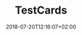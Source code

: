 ---
title: TestCards
date: 2018-07-20T12:16:07+02:00
lastmod: 2018-07-20T12:16:07+02:00
cover: "/img/default1.jpg"
draft: true
weight:
description: 
---